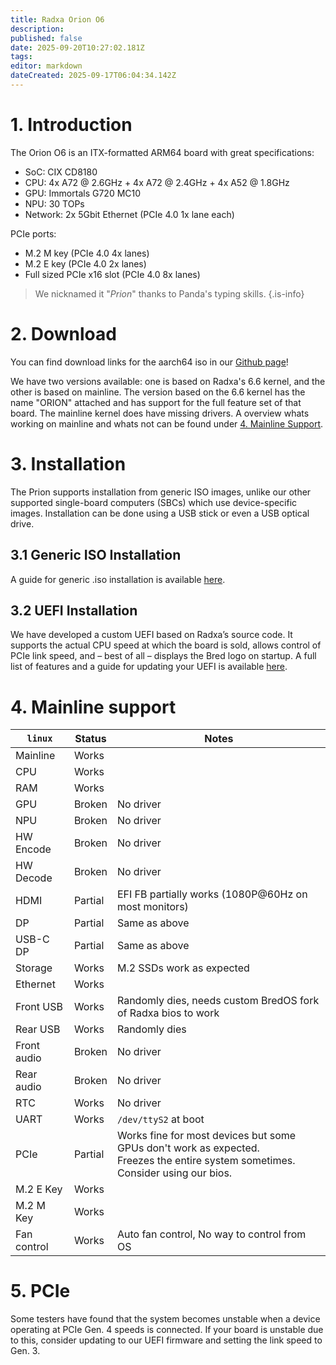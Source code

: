 ```yaml
---
title: Radxa Orion O6
description: 
published: false
date: 2025-09-20T10:27:02.181Z
tags: 
editor: markdown
dateCreated: 2025-09-17T06:04:34.142Z
---
```


# 1. Introduction
The Orion O6 is an ITX-formatted ARM64 board with great specifications:
- SoC: CIX CD8180
- CPU: 4x A72 @ 2.6GHz + 4x A72 @ 2.4GHz + 4x A52 @ 1.8GHz
- GPU: Immortals G720 MC10
- NPU: 30 TOPs
- Network: 2x 5Gbit Ethernet (PCIe 4.0 1x lane each)

PCIe ports:
- M.2 M key (PCIe 4.0 4x lanes)
- M.2 E key (PCIe 4.0 2x lanes)
- Full sized PCIe x16 slot (PCIe 4.0 8x lanes)

> We nicknamed it "*Prion*" thanks to Panda's typing skills.
{.is-info}


# 2. Download
You can find download links for the aarch64 iso in our [Github page](https://github.com/BredOS/bredos-iso/releases/latest)!

We have two versions available: one is based on Radxa's 6.6 kernel, and the other is based on mainline. 
The version based on the 6.6 kernel has the name "ORION" attached and has support for the full feature set of that board. 
The mainline kernel does have missing drivers. A overview whats working on mainline and whats not can be found under [4. Mainline Support](#h-4-mainline-support).

# 3. Installation 

The Prion supports installation from generic ISO images, unlike our other supported single-board computers (SBCs) which use device-specific images. Installation can be done using a USB stick or even a USB optical drive. 
## 3.1 Generic ISO Installation 

A guide for generic .iso installation is available [here](/install/Installation-with-ISO). 
## 3.2 UEFI Installation 

We have developed a custom UEFI based on Radxa’s source code. It supports the actual CPU speed at which the board is sold, allows control of PCIe link speed, and – best of all – displays the Bred logo on startup. A full list of features and a guide for updating your UEFI is available [here](/radxa-orion-o6/prion-uefi-installation). 

# 4. Mainline support
|   `linux`    | Status      |  Notes |
|--------------|-------------|--------|
| Mainline     | Works    | |
| CPU          | Works    | |
| RAM          | Works    | |
| GPU          | Broken   | No driver|
| NPU          | Broken   | No driver|
| HW Encode    | Broken   | No driver|
| HW Decode    | Broken   | No driver|
| HDMI         | Partial  | EFI FB partially works (1080P@60Hz on most monitors) |
| DP           | Partial  | Same as above |
| USB-C DP     | Partial  | Same as above |
| Storage      | Works    | M.2 SSDs work as expected |
| Ethernet     | Works    | |
| Front USB    | Works    | Randomly dies, needs custom BredOS fork of Radxa bios to work|
| Rear USB     | Works    | Randomly dies|
| Front audio  | Broken   | No driver|
| Rear audio   | Broken   | No driver|
| RTC          | Works    | No driver|
| UART         | Works    | `/dev/ttyS2` at boot|
| PCIe         | Partial  | Works fine for most devices but some GPUs don't work as expected. <br> Freezes the entire system sometimes. Consider using our bios.|
| M.2 E Key    | Works    | |
| M.2 M Key    | Works    | |
| Fan control  | Works    | Auto fan control, No way to control from OS |

# 5. PCIe
Some testers have found that the system becomes unstable when a device operating at PCIe Gen. 4 speeds is connected. If your board is unstable due to this, consider updating to our UEFI firmware and setting the link speed to Gen. 3.